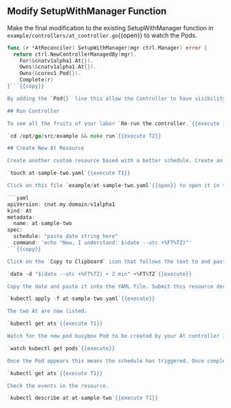 ## Modify SetupWithManager Function

Make the final modification to the existing SetupWithManager function in `example/controllers/at_controller.go`{{open}} to watch the Pods.

```go
func (r *AtReconciler) SetupWithManager(mgr ctrl.Manager) error {
  return ctrl.NewControllerManagedBy(mgr).
    For(&cnatv1alpha1.At{}).
    Owns(&cnatv1alpha1.At{}).
    Owns(&corev1.Pod{}).
    Complete(r)
}```{{copy}}

By adding the `Pod{}` line this allow the Controller to have visibility into the Pod events.

## Run Controller

To see all the fruits of your labor `Re-run the controller.`{{execute interrupt T2}}

`cd /opt/go/src/example && make run`{{execute T2}}

## Create New At Resource

Create another custom resource based with a better schedule. Create an empty YAML file for the new resource.

`touch at-sample-two.yaml`{{execute T1}}

Click on this file `example/at-sample-two.yaml`{{open}} to open it in the editor. Add the following declaration to the opened YAML file in the editor.

```yaml
apiVersion: cnat.my.domain/v1alpha1
kind: At
metadata:
  name: at-sample-two
spec:
  schedule: "paste date string here"
  command: 'echo "Now, I understand: $(date --utc +%FT%TZ)"'
```{{copy}}

Click on the `Copy to Clipboard` icon that follows the text to and paste it into the editor. For the declared schedule time you may want to change the date to a server time a two minutes from now.

`date -d "$(date --utc +%FT%TZ) + 2 min" +%FT%TZ`{{execute}}

Copy the date and paste it into the YAML file. Submit this resource declaration to Kubernetes.

`kubectl apply -f at-sample-two.yaml`{{execute}}

The two At are now listed.

`kubectl get ats`{{execute T1}}

Watch for the new pod busybox Pod to be created by your At controller in a minute or so.

`watch kubectl get pods`{{execute}}

Once the Pod appears this means the schedule has triggered. Once complete use this ```clear```{{execute interrupt}} to break out of the watch or press <kbd>Ctrl</kbd>+<kbd>C</kbd>. Check the Status.

`kubectl get ats`{{execute T1}}

Check the events in the resource.

`kubectl describe at at-sample-two`{{execute T1}}
